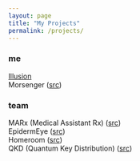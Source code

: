 ```yaml
---
layout: page
title: "My Projects"
permalink: /projects/
---
```


### me

[Illusion](https://linuszheng.github.io/illusion/)   
Morsenger ([src](https://github.com/linuszheng/MORSEnger))


### team

MARx (Medical Assistant Rx) ([src](https://github.com/RohanViswanathan/HealthHack))  
EpidermEye ([src](https://github.com/RohanViswanathan/QuestHack))  
Homeroom ([src](https://github.com/BK1031/Homeroom))  
QKD (Quantum Key Distribution) ([src](https://github.com/linuszheng/quantum-key-distribution))    


